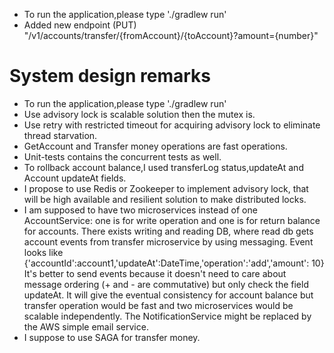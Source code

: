 - To run the application,please type './gradlew run'
- Added new endpoint (PUT) "/v1/accounts/transfer/{fromAccount}/{toAccount}?amount={number}"

# System design remarks
* To run the application,please type './gradlew run'
* Use advisory lock is scalable solution then the mutex is.
* Use retry with restricted timeout for acquiring advisory lock to eliminate thread starvation.
* GetAccount and Transfer money operations are fast operations.
* Unit-tests contains the concurrent tests as well.
* To rollback account balance,I used transferLog status,updateAt and Account updateAt fields.
* I propose to use Redis or Zookeeper to implement advisory lock, 
  that will be high available and resilient solution to make distributed locks.
* I am supposed to have two microservices instead of one AccountService:
  one is for write operation and one is for return balance for accounts.
  There exists writing and reading DB, where read db gets account events from transfer microservice
  by using messaging. Event looks like {'accountId':account1,'updateAt':DateTime,'operation':'add','amount': 10}
  It's better to send events because it doesn't need to care about message ordering
  (+ and - are commutative) but only check the field updateAt.
  It will give the eventual consistency for account balance but transfer operation
  would be fast and two microservices would be scalable independently.
  The NotificationService might be replaced by the AWS simple email service.
* I suppose to use SAGA for transfer money.


